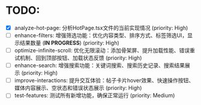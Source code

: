 # TODO:

- [x] analyze-hot-page: 分析HotPage.tsx文件的当前实现情况 (priority: High)
- [ ] enhance-filters: 增强筛选功能：优化内容类型、排序方式、标签筛选UI，显示结果数量 (**IN PROGRESS**) (priority: High)
- [ ] optimize-infinite-scroll: 优化无限滚动：添加骨架屏、提升加载性能、错误重试机制、回到顶部按钮、加载状态反馈 (priority: High)
- [ ] enhance-search: 增强搜索功能：关键词搜索、搜索历史记录、搜索结果展示 (priority: High)
- [ ] improve-interactions: 提升交互体验：帖子卡片hover效果、快速操作按钮、媒体内容展示、空状态和错误状态展示 (priority: High)
- [ ] test-features: 测试所有新增功能，确保正常运行 (priority: Medium)
